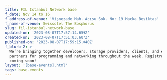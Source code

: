 ```yaml
---
title: FIL Istanbul Network base
f_date: Nov 14 to 16
f_address-of-venue: 'Vişnezade Mah. Acısu Sok. No: 19 Macka Besiktas'
f_name-of-venue: Swissotel The Bosphorus
slug: fil-istanbul-network-base
updated-on: '2023-08-07T17:57:14.659Z'
created-on: '2023-08-07T17:51:03.607Z'
published-on: '2023-08-07T17:59:15.040Z'
f_blurb-2: >-
  We’re bringing together developers, storage providers, clients, and ecosystem
  partners for programming and networking throughout the week. Registration
  coming soon!
layout: '[base-events].html'
tags: base-events
---
```



